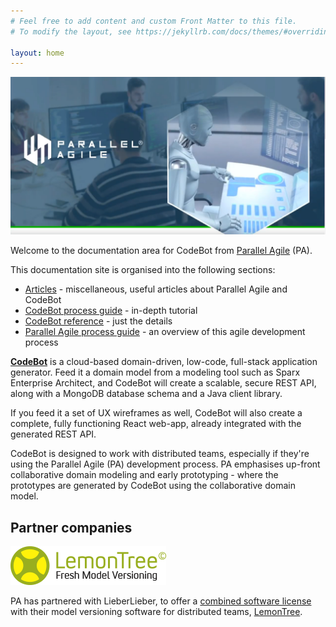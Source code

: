 ```yaml
---
# Feel free to add content and custom Front Matter to this file.
# To modify the layout, see https://jekyllrb.com/docs/themes/#overriding-theme-defaults

layout: home
---
```


![CodeBot from Parallel Agile - documentation](images/Parallel-Agile-CodeBot.png "CodeBot from Parallel Agile - documentation")

Welcome to the documentation area for CodeBot from [Parallel Agile](http://www.parallelagile.com) (PA).

This documentation site is organised into the following sections:

* [Articles](articles/) - miscellaneous, useful articles about Parallel Agile and CodeBot
* [CodeBot process guide](codegen-process-guide/) - in-depth tutorial
* [CodeBot reference](codebot-reference/) - just the details
* [Parallel Agile process guide](parallel-agile-process-guide) - an overview of this agile development process

**[CodeBot](https://parallelagile.net/)** is a cloud-based domain-driven, low-code, full-stack application generator. Feed it a domain model from a modeling tool such as Sparx Enterprise Architect, and CodeBot will create a scalable, secure REST API, along with a MongoDB database schema and a Java client library.

If you feed it a set of UX wireframes as well, CodeBot will also create a complete, fully functioning React web-app, already integrated with the generated REST API.

CodeBot is designed to work with distributed teams, especially if they're using the Parallel Agile (PA) development process. PA emphasises up-front collaborative domain modeling and early prototyping - where the prototypes are generated by CodeBot using the collaborative domain model.


## Partner companies

![LemonTree from LieberLieber](images/lemontree_logo.png "LemonTree from LieberLieber")

PA has partnered with LieberLieber, to offer a [combined software license](http://www.parallelagile.com/pricing.html) with their model versioning software for distributed teams, [LemonTree](https://www.lieberlieber.com/lemontree/en/).


